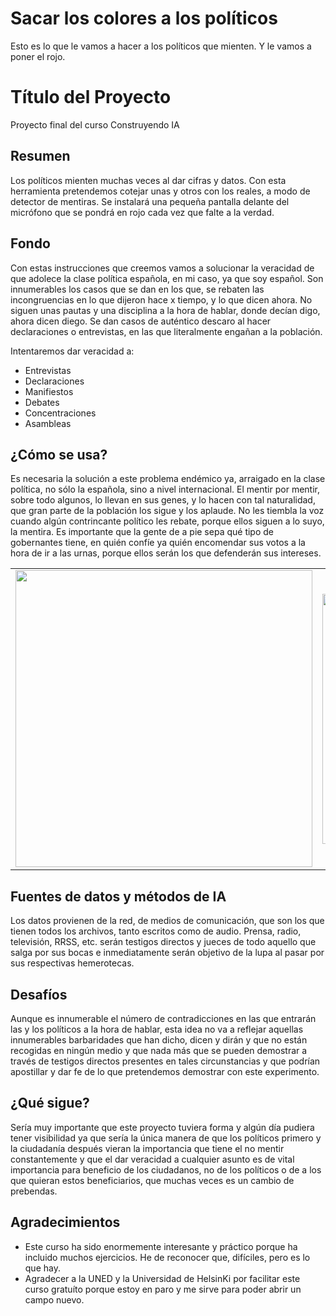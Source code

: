 # Sacar los colores a los políticos
Esto es lo que le vamos a hacer a los políticos que mienten. Y le vamos a poner el rojo.
<!-- Esta es la plantilla de descuento para el proyecto final del curso Building AI,
creado por Reaktor Innovations y la Universidad de Helsinki.
¡Copie la plantilla, péguela en su LÉAME de GitHub y edítela! -->

# Título del Proyecto

Proyecto final del curso Construyendo IA

## Resumen

Los políticos mienten muchas veces al dar cifras y datos. Con esta herramienta pretendemos cotejar unas y otros con los reales, a modo de detector de mentiras. Se instalará una pequeña pantalla delante del micrófono que se pondrá en rojo cada vez que falte a la verdad.


## Fondo

Con estas instrucciones que creemos vamos a solucionar la veracidad de que adolece la clase política española, en mi caso, ya que soy español. Son innumerables los casos que se dan en los que, se rebaten las incongruencias en lo que dijeron hace x tiempo, y lo que dicen ahora. No siguen unas pautas y una disciplina a la hora de hablar, donde decían digo, ahora dicen diego. Se dan casos de auténtico descaro al hacer declaraciones o entrevistas, en las que literalmente engañan a la población.

Intentaremos dar veracidad a:
* Entrevistas
* Declaraciones
* Manifiestos
* Debates
* Concentraciones
* Asambleas

## ¿Cómo se usa?

Es necesaria la solución a este problema endémico ya, arraigado en la clase política, no sólo la española, sino a nivel internacional. El mentir por mentir, sobre todo algunos, lo llevan en sus genes, y lo hacen con tal naturalidad, que gran parte de la población los sigue y los aplaude. No les tiembla la voz cuando algún contrincante político les rebate, porque ellos siguen a lo suyo, la mentira. Es importante que la gente de a pie sepa qué tipo de gobernantes tiene, en quién confíe ya quién encomendar sus votos a la hora de ir a las urnas, porque ellos serán los que defenderán sus intereses.

<table style="width: 100%; text-align: center;">
  <tr>
    <td style="width: 55%;">
      <img src="https://img.freepik.com/fotos-premium/hombre-siendo-entrevistado-microfono_861143-1564.jpg?w=826" width="475">
    </td>
    <td style="width: 45%;">
      <img src="https://img.freepik.com/fotos-premium/hombre-sosteniendo-microfono-frente-multitud_197463-2772.jpg?w=826" width="400">
    </td>
  </tr>
</table>


## Fuentes de datos y métodos de IA
Los datos provienen de la red, de medios de comunicación, que son los que tienen todos los archivos, tanto escritos como de audio. Prensa, radio, televisión, RRSS, etc. serán testigos directos y jueces de todo aquello que salga por sus bocas e inmediatamente serán objetivo de la lupa al pasar por sus respectivas hemerotecas.

## Desafíos

Aunque es innumerable el número de contradicciones en las que entrarán las y los políticos a la hora de hablar, esta idea no va a reflejar aquellas innumerables barbaridades que han dicho, dicen y dirán y que no están recogidas en ningún medio y que nada más que se pueden demostrar a través de testigos directos presentes en tales circunstancias y que podrían apostillar y dar fe de lo que pretendemos demostrar con este experimento.

## ¿Qué sigue?

Sería muy importante que este proyecto tuviera forma y algún día pudiera tener visibilidad ya que sería la única manera de que los políticos primero y la ciudadanía después vieran la importancia que tiene el no mentir constantemente y que el dar veracidad a cualquier asunto es de vital importancia para beneficio de los ciudadanos, no de los políticos o de a los que quieran estos beneficiarios, que muchas veces es un cambio de prebendas.

## Agradecimientos

* Este curso ha sido enormemente interesante y práctico porque ha incluido muchos ejercicios. He de reconocer que, difíciles, pero es lo que hay.
* Agradecer a la UNED y la Universidad de HelsinKi por facilitar este curso gratuíto porque estoy en paro y me sirve para poder abrir un campo nuevo.
